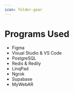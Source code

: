 ```yaml
---
icon: folder-gear
---
```


# Programs Used

* Figma
* Visual Studio & VS Code
* PostgreSQL
* Redis & Redily
* LinqPad
* Ngrok
* Supabase
* MyWebAR

